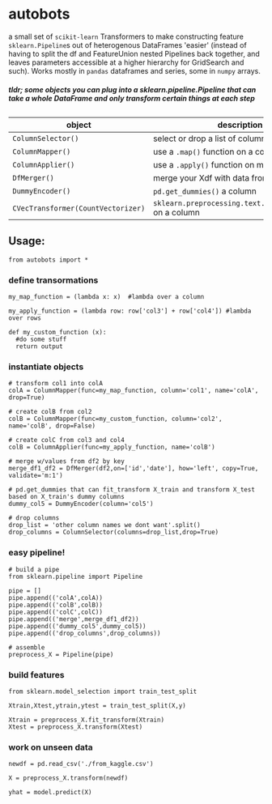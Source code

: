 # autobots
a small set of `scikit-learn` Transformers to make constructing feature `sklearn.Pipeline`s out of heterogenous DataFrames 'easier' (instead of having to split the df and FeatureUnion nested Pipelines back together, and leaves parameters accessible at a higher hierarchy for GridSearch and such).  Works mostly in `pandas` dataframes and series, some in `numpy` arrays.

##### tldr; some objects you can plug into a sklearn.pipeline.Pipeline that can take a whole DataFrame and only transform certain things at each step


## 
| object | description |
|----|----|
`ColumnSelector()`  |  select or drop a list of colummns by name
`ColumnMapper()`  | use a `.map()` function on a column
`ColumnApplier()`  | use a `.apply()` function on mult columns
`DfMerger()`  |  merge your Xdf with data from an outside df
`DummyEncoder()`  | `pd.get_dummies()` a column
`CVecTransformer(CountVectorizer)` | `sklearn.preprocessing.text.CountVectorizer` on a column

## Usage:
`from autobots import *`


### define transormations
```
my_map_function = (lambda x: x)  #lambda over a column

my_apply_function = (lambda row: row['col3'] + row['col4']) #lambda over rows

def my_custom_function (x):
  #do some stuff
  return output
```

### instantiate objects
```
# transform col1 into colA
colA = ColumnMapper(func=my_map_function, column='col1', name='colA', drop=True)

# create colB from col2
colB = ColumnMapper(func=my_custom_function, column='col2', name='colB', drop=False)

# create colC from col3 and col4
colB = ColumnApplier(func=my_apply_function, name='colB')

# merge w/values from df2 by key
merge_df1_df2 = DfMerger(df2,on=['id','date'], how='left', copy=True, validate='m:1')

# pd.get_dummies that can fit_transform X_train and transform X_test based on X_train's dummy columns
dummy_col5 = DummyEncoder(column='col5')

# drop columns
drop_list = 'other column names we dont want'.split()
drop_columns = ColumnSelector(columns=drop_list,drop=True)

```

### easy pipeline!
```
# build a pipe
from sklearn.pipeline import Pipeline

pipe = []
pipe.append(('colA',colA))
pipe.append(('colB',colB))
pipe.append(('colC',colC))
pipe.append(('merge',merge_df1_df2))
pipe.append(('dummy_col5',dummy_col5))
pipe.append(('drop_columns',drop_columns))

# assemble
preprocess_X = Pipeline(pipe)
```
 
### build features
```
from sklearn.model_selection import train_test_split

Xtrain,Xtest,ytrain,ytest = train_test_split(X,y)

Xtrain = preprocess_X.fit_transform(Xtrain)
Xtest = preprocess_X.transform(Xtest)
```

### work on unseen data
```
newdf = pd.read_csv('./from_kaggle.csv')

X = preprocess_X.transform(newdf)

yhat = model.predict(X)
```
